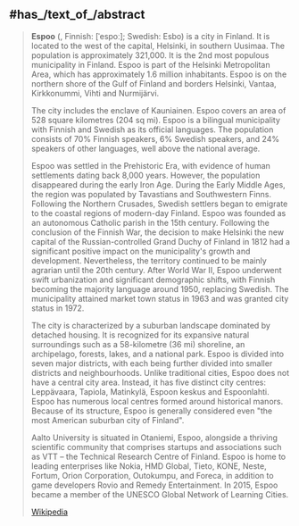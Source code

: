 

## #has_/text_of_/abstract 

> **Espoo** (, Finnish: [ˈespoː]; Swedish: Esbo) is a city in Finland. 
> It is located to the west of the capital, Helsinki, in southern Uusimaa. 
> The population is approximately 321,000. It is the 2nd most populous municipality in Finland. 
> Espoo is part of the Helsinki Metropolitan Area, 
> which has approximately 1.6 million inhabitants. 
> Espoo is on the northern shore of the Gulf of Finland 
> and borders Helsinki, Vantaa, Kirkkonummi, Vihti and Nurmijärvi. 
> 
> The city includes the enclave of Kauniainen. 
> Espoo covers an area of 528 square kilometres (204 sq mi). 
> Espoo is a bilingual municipality with Finnish and Swedish as its official languages. 
> The population consists of 70% Finnish speakers, 6% Swedish speakers, 
> and 24% speakers of other languages, well above the national average.
>
> Espoo was settled in the Prehistoric Era, with evidence of human settlements dating back 8,000 years. However, the population disappeared during the early Iron Age. During the Early Middle Ages, the region was populated by Tavastians and Southwestern Finns. Following the Northern Crusades, Swedish settlers began to emigrate to the coastal regions of modern-day Finland. Espoo was founded as an autonomous Catholic parish in the 15th century. Following the conclusion of the Finnish War, the decision to make Helsinki the new capital of the Russian-controlled Grand Duchy of Finland in 1812 had a significant positive impact on the municipality's growth and development. Nevertheless, the territory continued to be mainly agrarian until the 20th century. After World War II, Espoo underwent swift urbanization and significant demographic shifts, with Finnish becoming the majority language around 1950, replacing Swedish. The municipality attained market town status in 1963 and was granted city status in 1972.
>
> The city is characterized by a suburban landscape dominated by detached housing. It is recognized for its expansive natural surroundings such as a 58-kilometre (36 mi) shoreline, an archipelago, forests, lakes, and a national park. Espoo is divided into seven major districts, with each being further divided into smaller districts and neighbourhoods. Unlike traditional cities, Espoo does not have a central city area. Instead, it has five distinct city centres: Leppävaara, Tapiola, Matinkylä, Espoon keskus and Espoonlahti. Espoo has numerous local centres formed around historical manors. Because of its structure, Espoo is generally considered even "the most American suburban city of Finland".
>
> Aalto University is situated in Otaniemi, Espoo, alongside a thriving scientific community that comprises startups and associations such as VTT – the Technical Research Centre of Finland. Espoo is home to leading enterprises like Nokia, HMD Global, Tieto, KONE, Neste, Fortum, Orion Corporation, Outokumpu, and Foreca, in addition to game developers Rovio and Remedy Entertainment. In 2015, Espoo became a member of the UNESCO Global Network of Learning Cities.
>
> [Wikipedia](https://en.wikipedia.org/wiki/Espoo)


